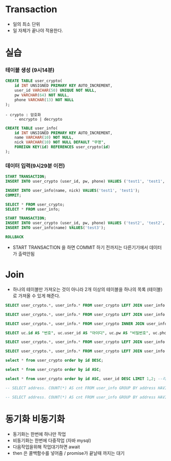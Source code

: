 # Transaction

- 일의 최소 단위
- 일 자체가 끝나야 적용한다.

# 실습

### 테이블 생성 (9시14분)

```sql
CREATE TABLE user_crypto(
    id INT UNSIGNED PRIMARY KEY AUTO_INCREMENT,
    user_id VARCHAR(50) UNIQUE NOT NULL,
    pw VARCHAR(64) NOT NULL,
    phone VARCHAR(13) NOT NULL
);
```

    - crypto : 암호화
        - encrypto | decrypto

```sql
CREATE TABLE user_info(
    id INT UNSIGNED PRIMARY KEY AUTO_INCREMENT,
    name VARCHAR(10) NOT NULL,
    nick VARCHAR(10) NOT NULL DEFAULT "무명",
    FOREIGN KEY(id) REFERENCES user_crypto(id)
);
```

### 데이터 입력(9시29분 이전)

```sql
START TRANSACTION;
INSERT INTO user_crypto (user_id, pw, phone) VALUES ('test1', 'test1', 'test1');

INSERT INTO user_info(name, nick) VALUES('test1', 'test1');
COMMIT;

SELECT * FROM user_crypto;
SELECT * FROM user_info;

START TRANSACTION;
INSERT INTO user_crypto (user_id, pw, phone) VALUES ('test2', 'test2', 'test2');
INSERT INTO user_info(name) VALUES('test3');

ROLLBACK
```

- START TRANSACTION 을 하면 COMMIT 하기 전까지는 다른기기에서 데이터가 출력안됨

# Join

- 하나의 테이블만 가져오는 것이 아니라 2개 이상의 테이블을 하나의 목록 (테이블)로 가져올 수 있게 해준다.

```sql
SELECT user_crypto.*, user_info.* FROM user_crypto LEFT JOIN user_info ON user_crypto.id=user_info.id;

SELECT user_crypto.*, user_info.* FROM user_crypto LEFT JOIN user_info ON user_crypto.id=user_info.id WHERE user_info.id IS NULL;

SELECT user_crypto.*, user_info.* FROM user_crypto INNER JOIN user_info ON user_crypto.id=user_info.id;

SELECT uc.id AS "번호", uc.user_id AS "아이디", uc.pw AS "비밀번호", uc.phone, ui.name, ui.nick FROM user_crypto AS uc INNER JOIN user_info AS ui ON uc.id=ui.id;

SELECT user_crypto.*, user_info.* FROM user_crypto LEFT JOIN user_info ON user_crypto.id=user_info.id UNION SELECT user_crypto.*, user_info.* FROM user_crypto RIGHT JOIN user_info ON user_crypto.id=user_info.id WHERE user_crypto.id IS NULL; --합집합

SELECT user_crypto.*, user_info.* FROM user_crypto LEFT JOIN user_info ON user_crypto.id=user_info.id WHERE user_info.id IS NULL UNION SELECT user_crypto.*, user_info.* FROM user_crypto RIGHT JOIN user_info ON user_crypto.id=user_info.id WHERE user_crypto.id IS NULL; --합집합-교집합

select * from user_crypto order by id DESC;

select * from user_crypto order by id ASC;

select * from user_crypto order by id ASC, user_id DESC LIMIT 1,2; --리미트 어디서부터셀지,몇개 불러올지

-- SELECT address. COUNT(*) AS cnt FROM user_info GROUP BY address HAVING cnt > 1;

-- SELECT address. COUNT(*) AS cnt FROM user_info GROUP BY address HAVING cnt = 1;


```

# 동기화 비동기화

- 동기화는 한번에 하나만 작업
- 비동기화는 한번에 다중작업 (자바 mysql)
- 다음작업을위해 작업대기하면 await
- then 은 콜백함수를 넣어줌 / promise가 끝날때 까지는 대기

